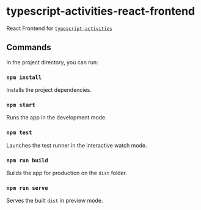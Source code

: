 # typescript-activities-react-frontend

React Frontend for [`typescript-activities`](..)

## Commands

In the project directory, you can run:

### `npm install`

Installs the project dependencies.

### `npm start`

Runs the app in the development mode.

### `npm test`

Launches the test runner in the interactive watch mode.

### `npm run build`

Builds the app for production on the `dist` folder.

### `npm run serve`

Serves the built `dist` in preview mode.
